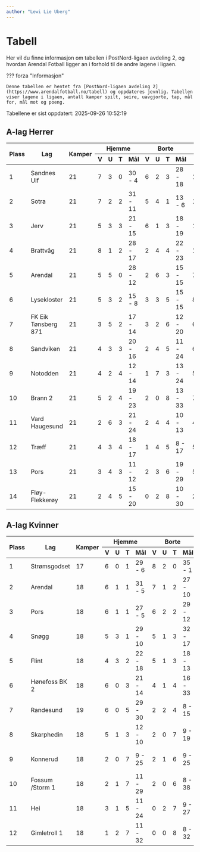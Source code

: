 ```yaml
---
author: "Lewi Lie Uberg"
---
```


# Tabell

Her vil du finne informasjon om tabellen i PostNord-ligaen avdeling 2, og hvordan Arendal Fotball ligger an i forhold til de andre lagene i ligaen.

??? forza "Informasjon"

    Denne tabellen er hentet fra [PostNord-ligaen avdeling 2](https://www.arendalfotball.no/tabell) og oppdateres jevnlig. Tabellen viser lagene i ligaen, antall kamper spilt, seire, uavgjorte, tap, mål for, mål mot og poeng.

Tabellene er sist oppdatert: 2025-09-26 10:52:19

## A-lag Herrer

<table>
  <thead>
    <tr class="row-highlight">
      <th rowspan="2">Plass</th>
      <th rowspan="2">Lag</th>
      <th rowspan="2">Kamper</th>
      <th colspan="4">Hjemme</th>
      <th colspan="4">Borte</th>
      <th colspan="5">Total</th>
      <th rowspan="2">Poeng</th>
    </tr>
    <tr class="row-highlight">
      <th>V</th>
      <th>U</th>
      <th>T</th>
      <th>Mål</th>
      <th>V</th>
      <th>U</th>
      <th>T</th>
      <th>Mål</th>
      <th>V</th>
      <th>U</th>
      <th>T</th>
      <th>Mål</th>
      <th>Diff</th>
    </tr>
  </thead>
  <tbody>
    <tr>
      <td>1</td>
      <td>Sandnes Ulf</td>
      <td>21</td>
      <td>7</td>
      <td>3</td>
      <td>0</td>
      <td>30 - 4</td>
      <td>6</td>
      <td>2</td>
      <td>3</td>
      <td>28 - 18</td>
      <td>13</td>
      <td>5</td>
      <td>3</td>
      <td>58 - 22</td>
      <td>36</td>
      <td>44</td>
    </tr>
    <tr>
      <td>2</td>
      <td>Sotra</td>
      <td>21</td>
      <td>7</td>
      <td>2</td>
      <td>2</td>
      <td>31 - 11</td>
      <td>5</td>
      <td>4</td>
      <td>1</td>
      <td>13 - 6</td>
      <td>12</td>
      <td>6</td>
      <td>3</td>
      <td>44 - 17</td>
      <td>27</td>
      <td>42</td>
    </tr>
    <tr>
      <td>3</td>
      <td>Jerv</td>
      <td>21</td>
      <td>5</td>
      <td>3</td>
      <td>3</td>
      <td>21 - 15</td>
      <td>6</td>
      <td>1</td>
      <td>3</td>
      <td>18 - 19</td>
      <td>11</td>
      <td>4</td>
      <td>6</td>
      <td>39 - 34</td>
      <td>5</td>
      <td>37</td>
    </tr>
    <tr>
      <td>4</td>
      <td>Brattvåg</td>
      <td>21</td>
      <td>8</td>
      <td>1</td>
      <td>2</td>
      <td>28 - 17</td>
      <td>2</td>
      <td>4</td>
      <td>4</td>
      <td>22 - 23</td>
      <td>10</td>
      <td>5</td>
      <td>6</td>
      <td>50 - 40</td>
      <td>10</td>
      <td>35</td>
    </tr>
    <tr class="row-highlight">
      <td>5</td>
      <td>Arendal</td>
      <td>21</td>
      <td>5</td>
      <td>5</td>
      <td>0</td>
      <td>28 - 12</td>
      <td>2</td>
      <td>6</td>
      <td>3</td>
      <td>15 - 15</td>
      <td>7</td>
      <td>11</td>
      <td>3</td>
      <td>43 - 27</td>
      <td>16</td>
      <td>32</td>
    </tr>
    <tr>
      <td>6</td>
      <td>Lysekloster</td>
      <td>21</td>
      <td>5</td>
      <td>3</td>
      <td>2</td>
      <td>15 - 8</td>
      <td>3</td>
      <td>3</td>
      <td>5</td>
      <td>15 - 15</td>
      <td>8</td>
      <td>6</td>
      <td>7</td>
      <td>30 - 23</td>
      <td>7</td>
      <td>30</td>
    </tr>
    <tr>
      <td>7</td>
      <td>FK Eik Tønsberg 871</td>
      <td>21</td>
      <td>3</td>
      <td>5</td>
      <td>2</td>
      <td>17 - 14</td>
      <td>3</td>
      <td>2</td>
      <td>6</td>
      <td>12 - 20</td>
      <td>6</td>
      <td>7</td>
      <td>8</td>
      <td>29 - 34</td>
      <td>-5</td>
      <td>25</td>
    </tr>
    <tr>
      <td>8</td>
      <td>Sandviken</td>
      <td>21</td>
      <td>4</td>
      <td>3</td>
      <td>3</td>
      <td>20 - 16</td>
      <td>2</td>
      <td>4</td>
      <td>5</td>
      <td>11 - 24</td>
      <td>6</td>
      <td>7</td>
      <td>8</td>
      <td>31 - 40</td>
      <td>-9</td>
      <td>25</td>
    </tr>
    <tr>
      <td>9</td>
      <td>Notodden</td>
      <td>21</td>
      <td>4</td>
      <td>2</td>
      <td>4</td>
      <td>12 - 14</td>
      <td>1</td>
      <td>7</td>
      <td>3</td>
      <td>13 - 24</td>
      <td>5</td>
      <td>9</td>
      <td>7</td>
      <td>25 - 38</td>
      <td>-13</td>
      <td>24</td>
    </tr>
    <tr>
      <td>10</td>
      <td>Brann  2</td>
      <td>21</td>
      <td>5</td>
      <td>2</td>
      <td>4</td>
      <td>19 - 23</td>
      <td>2</td>
      <td>0</td>
      <td>8</td>
      <td>13 - 33</td>
      <td>7</td>
      <td>2</td>
      <td>12</td>
      <td>32 - 56</td>
      <td>-24</td>
      <td>23</td>
    </tr>
    <tr>
      <td>11</td>
      <td>Vard Haugesund</td>
      <td>21</td>
      <td>2</td>
      <td>6</td>
      <td>3</td>
      <td>21 - 24</td>
      <td>2</td>
      <td>4</td>
      <td>4</td>
      <td>10 - 13</td>
      <td>4</td>
      <td>10</td>
      <td>7</td>
      <td>31 - 37</td>
      <td>-6</td>
      <td>22</td>
    </tr>
    <tr>
      <td>12</td>
      <td>Træff</td>
      <td>21</td>
      <td>4</td>
      <td>3</td>
      <td>4</td>
      <td>18 - 17</td>
      <td>1</td>
      <td>4</td>
      <td>5</td>
      <td>8 - 17</td>
      <td>5</td>
      <td>7</td>
      <td>9</td>
      <td>26 - 34</td>
      <td>-8</td>
      <td>22</td>
    </tr>
    <tr>
      <td>13</td>
      <td>Pors</td>
      <td>21</td>
      <td>3</td>
      <td>4</td>
      <td>3</td>
      <td>11 - 12</td>
      <td>2</td>
      <td>3</td>
      <td>6</td>
      <td>19 - 29</td>
      <td>5</td>
      <td>7</td>
      <td>9</td>
      <td>30 - 41</td>
      <td>-11</td>
      <td>22</td>
    </tr>
    <tr>
      <td>14</td>
      <td>Fløy-Flekkerøy</td>
      <td>21</td>
      <td>2</td>
      <td>4</td>
      <td>5</td>
      <td>15 - 20</td>
      <td>0</td>
      <td>2</td>
      <td>8</td>
      <td>10 - 30</td>
      <td>2</td>
      <td>6</td>
      <td>13</td>
      <td>25 - 50</td>
      <td>-25</td>
      <td>12</td>
    </tr>
  </tbody>
</table>

## A-lag Kvinner

<table>
  <thead>
    <tr class="row-highlight">
      <th rowspan="2">Plass</th>
      <th rowspan="2">Lag</th>
      <th rowspan="2">Kamper</th>
      <th colspan="4">Hjemme</th>
      <th colspan="4">Borte</th>
      <th colspan="5">Total</th>
      <th rowspan="2">Poeng</th>
    </tr>
    <tr class="row-highlight">
      <th>V</th>
      <th>U</th>
      <th>T</th>
      <th>Mål</th>
      <th>V</th>
      <th>U</th>
      <th>T</th>
      <th>Mål</th>
      <th>V</th>
      <th>U</th>
      <th>T</th>
      <th>Mål</th>
      <th>Diff</th>
    </tr>
  </thead>
  <tbody>
    <tr>
      <td>1</td>
      <td>Strømsgodset</td>
      <td>17</td>
      <td>6</td>
      <td>0</td>
      <td>1</td>
      <td>29 - 6</td>
      <td>8</td>
      <td>2</td>
      <td>0</td>
      <td>35 - 1</td>
      <td>14</td>
      <td>2</td>
      <td>1</td>
      <td>64 - 7</td>
      <td>57</td>
      <td>44</td>
    </tr>
    <tr class="row-highlight">
      <td>2</td>
      <td>Arendal</td>
      <td>18</td>
      <td>6</td>
      <td>1</td>
      <td>1</td>
      <td>31 - 5</td>
      <td>7</td>
      <td>1</td>
      <td>2</td>
      <td>27 - 10</td>
      <td>13</td>
      <td>2</td>
      <td>3</td>
      <td>58 - 15</td>
      <td>43</td>
      <td>41</td>
    </tr>
    <tr>
      <td>3</td>
      <td>Pors</td>
      <td>18</td>
      <td>6</td>
      <td>1</td>
      <td>1</td>
      <td>27 - 5</td>
      <td>6</td>
      <td>2</td>
      <td>2</td>
      <td>29 - 12</td>
      <td>12</td>
      <td>3</td>
      <td>3</td>
      <td>56 - 17</td>
      <td>39</td>
      <td>39</td>
    </tr>
    <tr>
      <td>4</td>
      <td>Snøgg</td>
      <td>18</td>
      <td>5</td>
      <td>3</td>
      <td>1</td>
      <td>29 - 10</td>
      <td>5</td>
      <td>1</td>
      <td>3</td>
      <td>32 - 17</td>
      <td>10</td>
      <td>4</td>
      <td>4</td>
      <td>61 - 27</td>
      <td>34</td>
      <td>34</td>
    </tr>
    <tr>
      <td>5</td>
      <td>Flint</td>
      <td>18</td>
      <td>4</td>
      <td>3</td>
      <td>2</td>
      <td>22 - 18</td>
      <td>5</td>
      <td>1</td>
      <td>3</td>
      <td>18 - 13</td>
      <td>9</td>
      <td>4</td>
      <td>5</td>
      <td>40 - 31</td>
      <td>9</td>
      <td>31</td>
    </tr>
    <tr>
      <td>6</td>
      <td>Hønefoss BK 2</td>
      <td>18</td>
      <td>6</td>
      <td>0</td>
      <td>3</td>
      <td>21 - 14</td>
      <td>4</td>
      <td>1</td>
      <td>4</td>
      <td>16 - 33</td>
      <td>10</td>
      <td>1</td>
      <td>7</td>
      <td>37 - 47</td>
      <td>-10</td>
      <td>31</td>
    </tr>
    <tr>
      <td>7</td>
      <td>Randesund</td>
      <td>19</td>
      <td>6</td>
      <td>0</td>
      <td>5</td>
      <td>29 - 30</td>
      <td>2</td>
      <td>2</td>
      <td>4</td>
      <td>8 - 15</td>
      <td>8</td>
      <td>2</td>
      <td>9</td>
      <td>37 - 45</td>
      <td>-8</td>
      <td>26</td>
    </tr>
    <tr>
      <td>8</td>
      <td>Skarphedin</td>
      <td>18</td>
      <td>5</td>
      <td>1</td>
      <td>3</td>
      <td>12 - 10</td>
      <td>2</td>
      <td>0</td>
      <td>7</td>
      <td>9 - 19</td>
      <td>7</td>
      <td>1</td>
      <td>10</td>
      <td>21 - 29</td>
      <td>-8</td>
      <td>22</td>
    </tr>
    <tr>
      <td>9</td>
      <td>Konnerud</td>
      <td>18</td>
      <td>2</td>
      <td>0</td>
      <td>7</td>
      <td>9 - 25</td>
      <td>2</td>
      <td>1</td>
      <td>6</td>
      <td>9 - 25</td>
      <td>4</td>
      <td>1</td>
      <td>13</td>
      <td>18 - 50</td>
      <td>-32</td>
      <td>13</td>
    </tr>
    <tr>
      <td>10</td>
      <td>Fossum /Storm 1</td>
      <td>18</td>
      <td>2</td>
      <td>1</td>
      <td>7</td>
      <td>11 - 29</td>
      <td>2</td>
      <td>0</td>
      <td>6</td>
      <td>8 - 38</td>
      <td>4</td>
      <td>1</td>
      <td>13</td>
      <td>19 - 67</td>
      <td>-48</td>
      <td>13</td>
    </tr>
    <tr>
      <td>11</td>
      <td>Hei</td>
      <td>18</td>
      <td>3</td>
      <td>1</td>
      <td>5</td>
      <td>11 - 24</td>
      <td>0</td>
      <td>2</td>
      <td>7</td>
      <td>9 - 27</td>
      <td>3</td>
      <td>3</td>
      <td>12</td>
      <td>20 - 51</td>
      <td>-31</td>
      <td>12</td>
    </tr>
    <tr>
      <td>12</td>
      <td>Gimletroll 1</td>
      <td>18</td>
      <td>1</td>
      <td>2</td>
      <td>7</td>
      <td>11 - 32</td>
      <td>0</td>
      <td>0</td>
      <td>8</td>
      <td>8 - 32</td>
      <td>1</td>
      <td>2</td>
      <td>15</td>
      <td>19 - 64</td>
      <td>-45</td>
      <td>5</td>
    </tr>
  </tbody>
</table>
